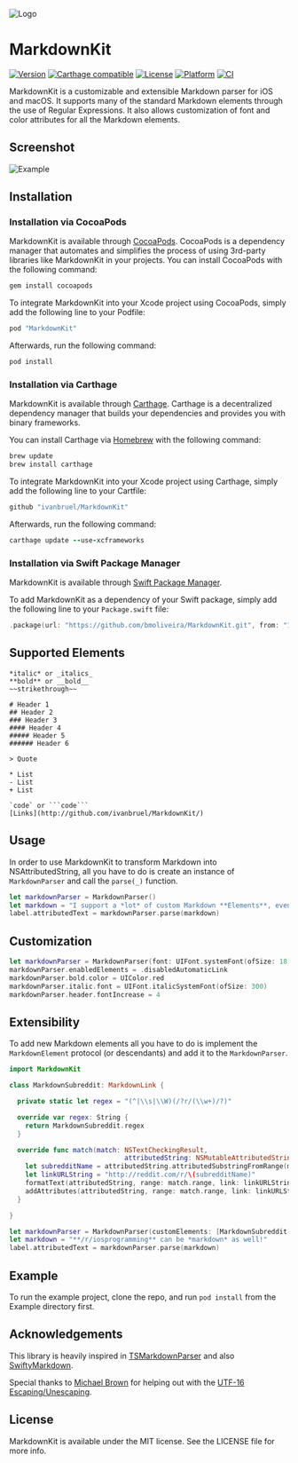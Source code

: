![Logo](https://raw.githubusercontent.com/ivanbruel/MarkdownKit/master/Resources/MarkdownKitLogo.png)

MarkdownKit
=========

[![Version](https://img.shields.io/cocoapods/v/MarkdownKit.svg?style=flat)](http://cocoapods.org/pods/MarkdownKit)
[![Carthage compatible](https://img.shields.io/badge/Carthage-compatible-4BC51D.svg?style=flat)](https://github.com/Carthage/Carthage)
[![License](https://img.shields.io/cocoapods/l/MarkdownKit.svg?style=flat)](http://cocoapods.org/pods/MarkdownKit)
[![Platform](https://img.shields.io/cocoapods/p/MarkdownKit.svg?style=flat)](http://cocoapods.org/pods/MarkdownKit)
[![CI](https://github.com/bmoliveira/MarkdownKit/actions/workflows/CI.yml/badge.svg)](https://github.com/bmoliveira/MarkdownKit/actions/workflows/CI.yml)

MarkdownKit is a customizable and extensible Markdown parser for iOS and macOS. It supports many of the standard Markdown elements through the use of Regular Expressions. It also allows customization of font and color attributes for all the Markdown elements.

## Screenshot

![Example](https://raw.githubusercontent.com/ivanbruel/MarkdownKit/master/Resources/MarkdownKitExample.png)

## Installation

### Installation via CocoaPods

MarkdownKit is available through [CocoaPods](http://cocoapods.org). CocoaPods is a dependency manager that automates and simplifies the process of using 3rd-party libraries like MarkdownKit in your projects. You can install CocoaPods with the following command:

```ruby
gem install cocoapods
```

To integrate MarkdownKit into your Xcode project using CocoaPods, simply add the following line to your Podfile:

```ruby
pod "MarkdownKit"
```

Afterwards, run the following command:

```ruby
pod install
```

### Installation via Carthage

MarkdownKit is available through [Carthage](https://github.com/Carthage/Carthage). Carthage is a decentralized dependency manager that builds your dependencies and provides you with binary frameworks.

You can install Carthage via [Homebrew](http://brew.sh) with the following command:

```ruby
brew update
brew install carthage
```

To integrate MarkdownKit into your Xcode project using Carthage, simply add the following line to your Cartfile:

```ruby
github "ivanbruel/MarkdownKit"
```

Afterwards, run the following command:

```ruby
carthage update --use-xcframeworks
```

### Installation via Swift Package Manager

MarkdownKit is available through [Swift Package Manager](https://swift.org/package-manager/).

To add MarkdownKit as a dependency of your Swift package, simply add the following line to your `Package.swift` file:

```swift
.package(url: "https://github.com/bmoliveira/MarkdownKit.git", from: "1.7.2")
```

## Supported Elements

```
*italic* or _italics_
**bold** or __bold__
~~strikethrough~~

# Header 1
## Header 2
### Header 3
#### Header 4
##### Header 5
###### Header 6

> Quote

* List
- List
+ List

`code` or ```code```
[Links](http://github.com/ivanbruel/MarkdownKit/)
```

## Usage

In order to use MarkdownKit to transform Markdown into NSAttributedString, all you have to do is create an instance of `MarkdownParser` and call the `parse(_)` function.

```swift
let markdownParser = MarkdownParser()
let markdown = "I support a *lot* of custom Markdown **Elements**, even `code`!"
label.attributedText = markdownParser.parse(markdown)
```

## Customization

```swift
let markdownParser = MarkdownParser(font: UIFont.systemFont(ofSize: 18))
markdownParser.enabledElements = .disabledAutomaticLink
markdownParser.bold.color = UIColor.red
markdownParser.italic.font = UIFont.italicSystemFont(ofSize: 300)
markdownParser.header.fontIncrease = 4
```

## Extensibility

To add new Markdown elements all you have to do is implement the `MarkdownElement` protocol (or descendants) and add it to the `MarkdownParser`.

```swift
import MarkdownKit

class MarkdownSubreddit: MarkdownLink {

  private static let regex = "(^|\\s|\\W)(/?r/(\\w+)/?)"

  override var regex: String {
    return MarkdownSubreddit.regex
  }

  override func match(match: NSTextCheckingResult,
                             attributedString: NSMutableAttributedString) {
    let subredditName = attributedString.attributedSubstringFromRange(match.rangeAtIndex(3)).string
    let linkURLString = "http://reddit.com/r/\(subredditName)"
    formatText(attributedString, range: match.range, link: linkURLString)
    addAttributes(attributedString, range: match.range, link: linkURLString)
  }

}
```

```swift
let markdownParser = MarkdownParser(customElements: [MarkdownSubreddit()])
let markdown = "**/r/iosprogramming** can be *markdown* as well!"
label.attributedText = markdownParser.parse(markdown)
```

## Example

To run the example project, clone the repo, and run `pod install` from the Example directory first.

## Acknowledgements

This library is heavily inspired in [TSMarkdownParser](https://github.com/laptobbe/TSMarkdownParser) and also [SwiftyMarkdown](https://github.com/SimonFairbairn/SwiftyMarkdown).

Special thanks to [Michael Brown](https://github.com/mluisbrown) for helping out with the [UTF-16 Escaping/Unescaping](https://github.com/bmoliveira/MarkdownKit/blob/master/MarkdownKit/Sources/Common/Extensions/String%2BUTF16.swift).

## License

MarkdownKit is available under the MIT license. See the LICENSE file for more info.

